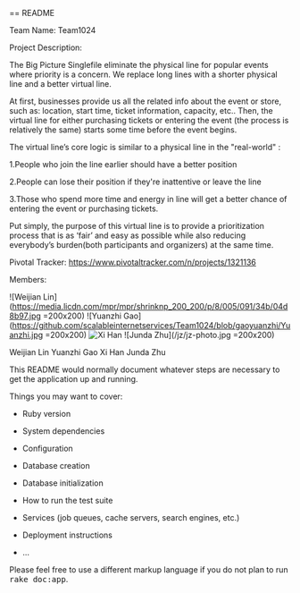 == README

Team Name: Team1024

Project Description:


The Big Picture
Singlefile eliminate the physical line for popular events where priority is a concern. We replace long lines with a shorter physical line and a better virtual line. 

At first, businesses provide us all the related info about the event or store, such as: location, start time, ticket information, capacity, etc.. Then, the virtual line for either purchasing tickets or entering the event (the process is relatively the same) starts some time before the event begins. 

The virtual line’s core logic is similar to a physical line in the "real-world" :

1.People who join the line earlier should have a better position

2.People can lose their position if they're inattentive or leave the line

3.Those who spend more time and energy in line will get a better chance of entering the event or purchasing tickets.

Put simply, the purpose of this virtual line is to provide a prioritization process that is as ‘fair’ and easy as possible while also reducing everybody’s burden(both participants and organizers) at the same time.


Pivotal Tracker: https://www.pivotaltracker.com/n/projects/1321136

Members:



![Weijian Lin](https://media.licdn.com/mpr/mpr/shrinknp_200_200/p/8/005/091/34b/04d8b97.jpg =200x200)
![Yuanzhi Gao](https://github.com/scalableinternetservices/Team1024/blob/gaoyuanzhi/Yuanzhi.jpg =200x200)
![Xi Han](https://media.licdn.com/mpr/mpr/shrinknp_200_200/AAEAAQAAAAAAAAOVAAAAJGU0NTU2MTQzLTZlOTAtNGE1ZS05ZDU5LTUxMzNmYTk4YmNkYg.jpg)
![Junda Zhu](/jz/jz-photo.jpg =200x200)

Weijian Lin 			Yuanzhi Gao 			Xi Han		 			Junda Zhu



This README would normally document whatever steps are necessary to get the
application up and running.

Things you may want to cover:

* Ruby version

* System dependencies

* Configuration

* Database creation

* Database initialization

* How to run the test suite

* Services (job queues, cache servers, search engines, etc.)

* Deployment instructions

* ...


Please feel free to use a different markup language if you do not plan to run
<tt>rake doc:app</tt>.

